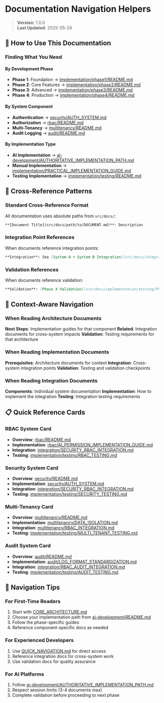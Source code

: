 
# Documentation Navigation Helpers

> **Version**: 1.0.0  
> **Last Updated**: 2025-05-24

## 📖 How to Use This Documentation

### Finding What You Need

#### By Development Phase
- **Phase 1**: Foundation → [implementation/phase1/README.md](implementation/phase1/README.md)
- **Phase 2**: Core Features → [implementation/phase2/README.md](implementation/phase2/README.md)  
- **Phase 3**: Advanced → [implementation/phase3/README.md](implementation/phase3/README.md)
- **Phase 4**: Production → [implementation/phase4/README.md](implementation/phase4/README.md)

#### By System Component
- **Authentication** → [security/AUTH_SYSTEM.md](security/AUTH_SYSTEM.md)
- **Authorization** → [rbac/README.md](rbac/README.md)
- **Multi-Tenancy** → [multitenancy/README.md](multitenancy/README.md)
- **Audit Logging** → [audit/README.md](audit/README.md)

#### By Implementation Type
- **AI Implementation** → [ai-development/AUTHORITATIVE_IMPLEMENTATION_PATH.md](ai-development/AUTHORITATIVE_IMPLEMENTATION_PATH.md)
- **Manual Implementation** → [implementation/PRACTICAL_IMPLEMENTATION_GUIDE.md](implementation/PRACTICAL_IMPLEMENTATION_GUIDE.md)
- **Testing Implementation** → [implementation/testing/README.md](implementation/testing/README.md)

## 🔄 Cross-Reference Patterns

### Standard Cross-Reference Format
All documentation uses absolute paths from `src/docs/`:
```markdown
**[Document Title](src/docs/path/to/DOCUMENT.md)**: Description
```

### Integration Point References
When documents reference integration points:
```markdown
**Integration**: See [System A + System B Integration](src/docs/integration/SYSTEM_A_SYSTEM_B_INTEGRATION.md)
```

### Validation References
When documents reference validation:
```markdown
**Validation**: [Phase X Validation](src/docs/implementation/testing/PHASEX_TESTING.md)
```

## 🎯 Context-Aware Navigation

### When Reading Architecture Documents
**Next Steps**: Implementation guides for that component
**Related**: Integration documents for cross-system impacts
**Validation**: Testing requirements for that architecture

### When Reading Implementation Documents
**Prerequisites**: Architecture documents for context
**Integration**: Cross-system integration points
**Validation**: Testing and validation checkpoints

### When Reading Integration Documents
**Components**: Individual system documentation
**Implementation**: How to implement the integration
**Testing**: Integration testing requirements

## 📋 Quick Reference Cards

### RBAC System Card
- **Overview**: [rbac/README.md](rbac/README.md)
- **Implementation**: [rbac/AI_PERMISSION_IMPLEMENTATION_GUIDE.md](rbac/AI_PERMISSION_IMPLEMENTATION_GUIDE.md)
- **Integration**: [integration/SECURITY_RBAC_INTEGRATION.md](integration/SECURITY_RBAC_INTEGRATION.md)
- **Testing**: [implementation/testing/RBAC_TESTING.md](implementation/testing/RBAC_TESTING.md)

### Security System Card
- **Overview**: [security/README.md](security/README.md)  
- **Implementation**: [security/AUTH_SYSTEM.md](security/AUTH_SYSTEM.md)
- **Integration**: [integration/SECURITY_RBAC_INTEGRATION.md](integration/SECURITY_RBAC_INTEGRATION.md)
- **Testing**: [implementation/testing/SECURITY_TESTING.md](implementation/testing/SECURITY_TESTING.md)

### Multi-Tenancy Card
- **Overview**: [multitenancy/README.md](multitenancy/README.md)
- **Implementation**: [multitenancy/DATA_ISOLATION.md](multitenancy/DATA_ISOLATION.md)
- **Integration**: [multitenancy/RBAC_INTEGRATION.md](multitenancy/RBAC_INTEGRATION.md)
- **Testing**: [implementation/testing/MULTI_TENANT_TESTING.md](implementation/testing/MULTI_TENANT_TESTING.md)

### Audit System Card
- **Overview**: [audit/README.md](audit/README.md)
- **Implementation**: [audit/LOG_FORMAT_STANDARDIZATION.md](audit/LOG_FORMAT_STANDARDIZATION.md)
- **Integration**: [integration/RBAC_AUDIT_INTEGRATION.md](integration/RBAC_AUDIT_INTEGRATION.md)
- **Testing**: [implementation/testing/AUDIT_TESTING.md](implementation/testing/AUDIT_TESTING.md)

## 🧭 Navigation Tips

### For First-Time Readers
1. Start with [CORE_ARCHITECTURE.md](CORE_ARCHITECTURE.md)
2. Choose your implementation path from [ai-development/README.md](ai-development/README.md)
3. Follow the phase-specific guides
4. Reference component-specific docs as needed

### For Experienced Developers
1. Use [QUICK_NAVIGATION.md](QUICK_NAVIGATION.md) for direct access
2. Reference integration docs for cross-system work
3. Use validation docs for quality assurance

### For AI Platforms
1. Follow [ai-development/AUTHORITATIVE_IMPLEMENTATION_PATH.md](ai-development/AUTHORITATIVE_IMPLEMENTATION_PATH.md)
2. Respect session limits (3-4 documents max)
3. Complete validation before proceeding to next phase

